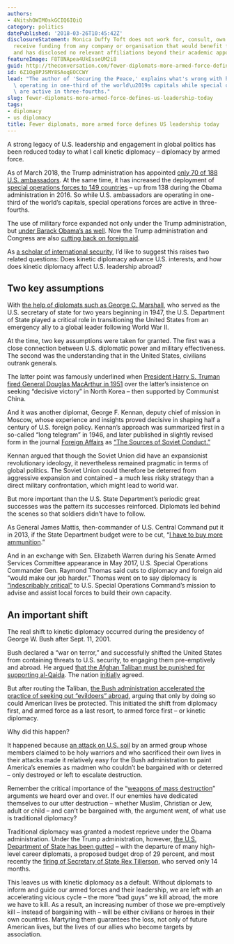 ```yaml
---
authors:
- 4NitshOWIM0skGCIQ6IQiQ
category: politics
datePublished: '2018-03-26T10:45:42Z'
disclosureStatement: Monica Duffy Toft does not work for, consult, own shares in or
  receive funding from any company or organisation that would benefit from this article,
  and has disclosed no relevant affiliations beyond their academic appointment.
featureImage: F8T8NApea4UkEsseUM2i8
guid: http://theconversation.com/fewer-diplomats-more-armed-force-defines-us-leadership-today-92890
id: 6Z1Og8PJSMY8SAoqEOCCWY
lead: "The author of 'Securing the Peace,' explains what's wrong with having US ambassadors\
  \ operating in one-third of the world\u2019s capitals while special operations forces\
  \ are active in three-fourths."
slug: fewer-diplomats-more-armed-force-defines-us-leadership-today
tags:
- diplomacy
- us diplomacy
title: Fewer diplomats, more armed force defines US leadership today
---
```

A strong legacy of U.S. leadership and engagement in global politics has been reduced today to what I call kinetic diplomacy – diplomacy by armed force. 

As of March 2018, the Trump administration has appointed [only 70 of 188 U.S. ambassadors](https://www.usatoday.com/story/news/world/2018/03/13/south-korea-germany-egypt-these-among-44-countries-dont-have-u-s-ambassador/419438002/). At the same time, it has increased the deployment of [special operations forces to 149 countries](https://www.thenation.com/article/donald-trumps-first-year-set-a-record-for-use-of-special-operations-forces/) – up from 138 during the Obama administration in 2016. So while U.S. ambassadors are operating in one-third of the world’s capitals, special operations forces are active in three-fourths. 

The use of military force expanded not only under the Trump administration, but [under Barack Obama’s as well](http://www.latimes.com/projects/la-na-pol-obama-at-war/). Now the Trump administration and Congress are also [cutting back on foreign aid](https://www.washingtonpost.com/world/national-security/head-of-usaid-defends-big-cuts-in-foreign-aid-budget/2018/03/21/a34cbf26-2d27-11e8-8ad6-fbc50284fce8_story.html?utm_term=.740fd69b1ab0).

As [a scholar of international security](https://scholar.google.com/citations?user=HPHREV0AAAAJ&hl=en&oi=ao), I’d like to suggest this raises two related questions: Does kinetic diplomacy advance U.S. interests, and how does kinetic diplomacy affect U.S. leadership abroad?

## Two key assumptions

With [the help of diplomats such as George C. Marshall](https://www.nobelprize.org/nobel_prizes/peace/laureates/1953/marshall-bio.html), who served as the U.S. secretary of state for two years beginning in 1947, the U.S. Department of State played a critical role in transitioning the United States from an emergency ally to a global leader following World War II.

At the time, two key assumptions were taken for granted. The first was a close connection between U.S. diplomatic power and military effectiveness. The second was the understanding that in the United States, civilians outrank generals. 

The latter point was famously underlined when [President Harry S. Truman fired General Douglas MacArthur in 1951](https://www.trumanlibrary.org/trivia/macarth.htm) over the latter’s insistence on seeking “decisive victory” in North Korea – then supported by Communist China.

And it was another diplomat, George F. Kennan, deputy chief of mission in Moscow, whose experience and insights proved decisive in shaping half a century of U.S. foreign policy. Kennan’s approach was summarized first in a so-called “long telegram” in 1946, and later published in slightly revised form in the journal [Foreign Affairs](https://www.foreignaffairs.com/articles/russian-federation/1947-07-01/sources-soviet-conduct) as [“The Sources of Soviet Conduct.”](http://www.worldcat.org/oclc/769306673)

Kennan argued that though the Soviet Union did have an expansionist revolutionary ideology, it nevertheless remained pragmatic in terms of global politics. The Soviet Union could therefore be deterred from aggressive expansion and contained – a much less risky strategy than a direct military confrontation, which might lead to world war.

But more important than the U.S. State Department’s periodic great successes was the pattern its successes reinforced. Diplomats led behind the scenes so that soldiers didn’t have to follow. 

As General James Mattis, then-commander of U.S. Central Command put it in 2013, if the State Department budget were to be cut, “[I have to buy more ammunition](https://www.military.com/daily-news/2017/06/12/mattis-heads-marathon-tussle-congress-defense-budge.html).” 

And in an exchange with Sen. Elizabeth Warren during his Senate Armed Services Committee appearance in May 2017, U.S. Special Operations Commander Gen. Raymond Thomas said cuts to diplomacy and foreign aid “would make our job harder.” Thomas went on to say diplomacy is [“indescribably critical”](https://www.defensenews.com/digital-show-dailies/sofic/2017/05/09/military-brass-defend-state-department-against-white-house-budget-ax/) to U.S. Special Operations Command’s mission to advise and assist local forces to build their own capacity.

## An important shift

The real shift to kinetic diplomacy occurred during the presidency of George W. Bush after Sept. 11, 2001.

Bush declared a “war on terror,” and successfully shifted the United States from containing threats to U.S. security, to engaging them pre-emptively and abroad. He argued [that the Afghan Taliban must be punished for supporting al-Qaida](https://georgewbush-whitehouse.archives.gov/nsc/nss/2002/). The nation [initially](http://www.nytimes.com/2001/10/30/us/a-nation-challenged-the-poll-survey-shows-doubts-stirring-on-terror-war.html) agreed. 

But after routing the Taliban, [the Bush administration accelerated the practice of seeking out “evildoers” abroad](http://www.nytimes.com/2002/09/20/politics/full-text-bushs-national-security-strategy.html), arguing that only by doing so could American lives be protected. This initiated the shift from diplomacy first, and armed force as a last resort, to armed force first – or kinetic diplomacy. 

Why did this happen?

It happened because [an attack on U.S. soil](http://www.nytimes.com/2001/09/12/opinion/the-war-against-america-an-unfathomable-attack.html) by an armed group whose members claimed to be holy warriors and who sacrificed their own lives in their attacks made it relatively easy for the Bush administration to paint America’s enemies as madmen who couldn’t be bargained with or deterred – only destroyed or left to escalate destruction. 

Remember the critical importance of the “[weapons of mass destruction](http://www.nytimes.com/2001/11/07/nyregion/quotation-of-the-day-062367.html)” arguments we heard over and over. If our enemies have dedicated themselves to our utter destruction – whether Muslim, Christian or Jew, adult or child – and can’t be bargained with, the argument went, of what use is traditional diplomacy?

Traditional diplomacy was granted a modest reprieve under the Obama administration. Under the Trump administration, however, [the U.S. Department of State has been gutted](https://www.washingtonpost.com/graphics/2018/politics/trump-budget-2019/?utm_term=.51458de7ca53) – with the departure of many high-level career diplomats, a proposed budget drop of 29 percent, and most recently the [firing of Secretary of State Rex Tillerson](https://www.cnn.com/2018/03/13/politics/rex-tillerson-secretary-of-state/index.html), who served only 14 months.

This leaves us with kinetic diplomacy as a default. Without diplomats to inform and guide our armed forces and their leadership, we are left with an accelerating vicious cycle – the more “bad guys” we kill abroad, the more we have to kill. As a result, an increasing number of those we pre-emptively kill – instead of bargaining with – will be either civilians or heroes in their own countries. Martyring them guarantees the loss, not only of future American lives, but the lives of our allies who become targets by association.